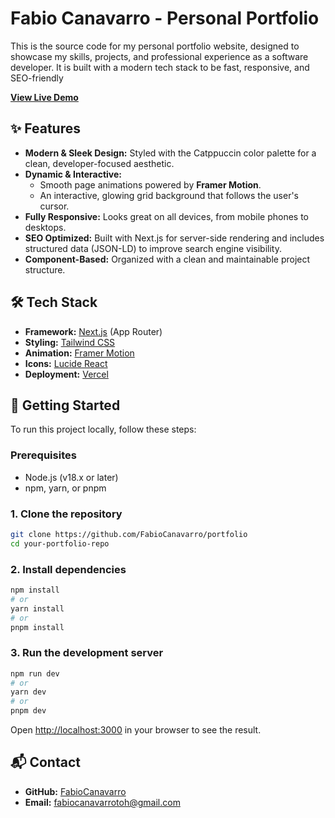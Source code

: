 # Fabio Canavarro - Personal Portfolio

This is the source code for my personal portfolio website, designed to showcase my skills, projects, and professional experience as a software developer. It is built with a modern tech stack to be fast, responsive, and SEO-friendly

[**View Live Demo**](https://fabiocanavarro.vercel.app/)

## ✨ Features

- **Modern & Sleek Design:** Styled with the Catppuccin color palette for a clean, developer-focused aesthetic.
- **Dynamic & Interactive:**
    - Smooth page animations powered by **Framer Motion**.
    - An interactive, glowing grid background that follows the user's cursor.
- **Fully Responsive:** Looks great on all devices, from mobile phones to desktops.
- **SEO Optimized:** Built with Next.js for server-side rendering and includes structured data (JSON-LD) to improve search engine visibility.
- **Component-Based:** Organized with a clean and maintainable project structure.

## 🛠️ Tech Stack

- **Framework:** [Next.js](https://nextjs.org/) (App Router)
- **Styling:** [Tailwind CSS](https://tailwindcss.com/)
- **Animation:** [Framer Motion](https://www.framer.com/motion/)
- **Icons:** [Lucide React](https://lucide.dev/)
- **Deployment:** [Vercel](https://vercel.com)

## 🚀 Getting Started

To run this project locally, follow these steps:

### Prerequisites

- Node.js (v18.x or later)
- npm, yarn, or pnpm

### 1. Clone the repository

```bash
git clone https://github.com/FabioCanavarro/portfolio
cd your-portfolio-repo
````

### 2\. Install dependencies

```bash
npm install
# or
yarn install
# or
pnpm install
```

### 3\. Run the development server

```bash
npm run dev
# or
yarn dev
# or
pnpm dev
```

Open [http://localhost:3000](http://localhost:3000) in your browser to see the result.

## 📬 Contact

  - **GitHub:** [FabioCanavarro](https://github.com/FabioCanavarro)
  - **Email:** fabiocanavarrotoh@gmail.com
